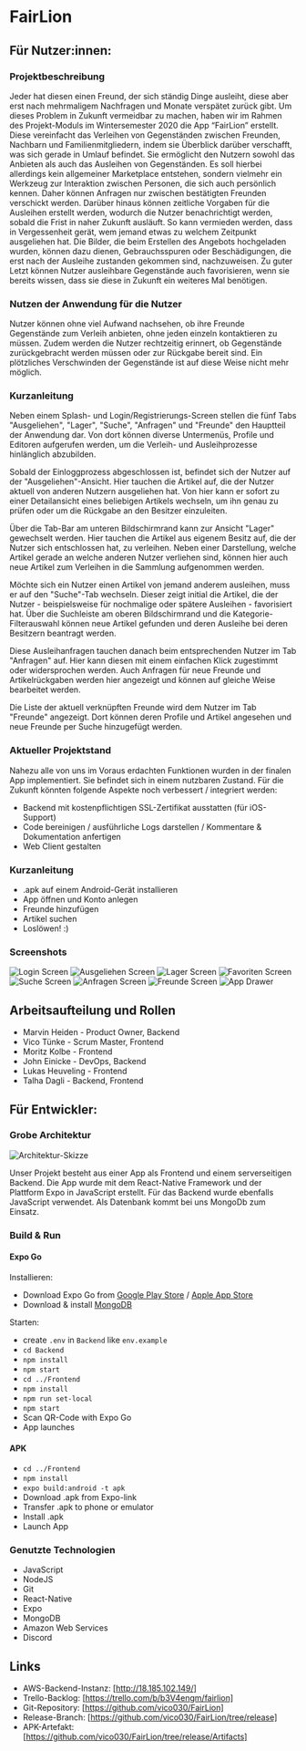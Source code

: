 # FairLion

## Für Nutzer:innen:

### Projektbeschreibung

Jeder hat diesen einen Freund, der sich ständig Dinge ausleiht, diese aber erst nach mehrmaligem Nachfragen und Monate verspätet zurück gibt. Um dieses Problem in Zukunft vermeidbar zu machen, haben wir im Rahmen des Projekt-Moduls im Wintersemester 2020 die App “FairLion” erstellt. Diese vereinfacht das Verleihen von Gegenständen zwischen Freunden, Nachbarn und Familienmitgliedern, indem sie Überblick darüber verschafft, was sich gerade in Umlauf befindet. Sie ermöglicht den Nutzern sowohl das Anbieten als auch das Ausleihen von Gegenständen. Es soll hierbei allerdings kein allgemeiner Marketplace entstehen, sondern vielmehr ein Werkzeug zur Interaktion zwischen Personen, die sich auch persönlich kennen. Daher können Anfragen nur zwischen bestätigten Freunden verschickt werden. Darüber hinaus können zeitliche Vorgaben für die Ausleihen erstellt werden, wodurch die Nutzer benachrichtigt werden, sobald die Frist in naher Zukunft ausläuft. So kann vermieden werden, dass in Vergessenheit gerät, wem jemand etwas zu welchem Zeitpunkt ausgeliehen hat. Die Bilder, die beim Erstellen des Angebots hochgeladen wurden, können dazu dienen, Gebrauchsspuren oder Beschädigungen, die erst nach der Ausleihe zustanden gekommen sind, nachzuweisen. Zu guter Letzt können Nutzer ausleihbare Gegenstände auch favorisieren, wenn sie bereits wissen, dass sie diese in Zukunft ein weiteres Mal benötigen.

### Nutzen der Anwendung für die Nutzer

Nutzer können ohne viel Aufwand nachsehen, ob ihre Freunde Gegenstände zum Verleih anbieten, ohne jeden einzeln kontaktieren zu müssen. Zudem werden die Nutzer rechtzeitig erinnert, ob Gegenstände zurückgebracht werden müssen oder zur Rückgabe bereit sind. Ein plötzliches Verschwinden der Gegenstände ist auf diese Weise nicht mehr möglich. 

### Kurzanleitung

Neben einem Splash- und Login/Registrierungs-Screen stellen die fünf Tabs "Ausgeliehen", "Lager", "Suche", "Anfragen" und "Freunde" den Hauptteil der Anwendung dar. Von dort können diverse Untermenüs, Profile und Editoren aufgerufen werden, um die Verleih- und Ausleihprozesse hinlänglich abzubilden.

Sobald der Einloggprozess abgeschlossen ist, befindet sich der Nutzer auf der "Ausgeliehen"-Ansicht. Hier tauchen die Artikel auf, die der Nutzer aktuell von anderen Nutzern ausgeliehen hat. Von hier kann er sofort zu einer Detailansicht eines beliebigen Artikels wechseln, um ihn genau zu prüfen oder um die Rückgabe an den Besitzer einzuleiten.

Über die Tab-Bar am unteren Bildschirmrand kann zur Ansicht "Lager" gewechselt werden. Hier tauchen die Artikel aus eigenem Besitz auf, die der Nutzer sich entschlossen hat, zu verleihen. Neben einer Darstellung, welche Artikel gerade an welche anderen Nutzer verliehen sind, können hier auch neue Artikel zum Verleihen in die Sammlung aufgenommen werden.

Möchte sich ein Nutzer einen Artikel von jemand anderem ausleihen, muss er auf den "Suche"-Tab wechseln. Dieser zeigt initial die Artikel, die der Nutzer - beispielsweise für nochmalige oder spätere Ausleihen - favorisiert hat. Über die Suchleiste am oberen Bildschirmrand und die Kategorie-Filterauswahl können neue Artikel gefunden und deren Ausleihe bei deren Besitzern beantragt werden.

Diese Ausleihanfragen tauchen danach beim entsprechenden Nutzer im Tab "Anfragen" auf. Hier kann diesen mit einem einfachen Klick zugestimmt oder widersprochen werden. Auch Anfragen für neue Freunde und Artikelrückgaben werden hier angezeigt und können auf gleiche Weise bearbeitet werden.
   
Die Liste der aktuell verknüpften Freunde wird dem Nutzer im Tab "Freunde" angezeigt. Dort können deren Profile und Artikel angesehen und neue Freunde per Suche hinzugefügt werden.

### Aktueller Projektstand

Nahezu alle von uns im Voraus erdachten Funktionen wurden in der finalen App implementiert. Sie befindet sich in einem nutzbaren Zustand. Für die Zukunft könnten folgende Aspekte noch verbessert / integriert werden:

* Backend mit kostenpflichtigen SSL-Zertifikat ausstatten (für iOS-Support)
* Code bereinigen / ausführliche Logs darstellen / Kommentare & Dokumentation anfertigen
* Web Client gestalten

### Kurzanleitung

* .apk auf einem Android-Gerät installieren
* App öffnen und Konto anlegen
* Freunde hinzufügen
* Artikel suchen
* Loslöwen! :)

### Screenshots

![Login Screen](/login.jpg)
![Ausgeliehen Screen](/ausgeliehen.jpg)
![Lager Screen](/lager.jpg)
![Favoriten Screen](/favoriten.jpg)
![Suche Screen](/suche.jpg)
![Anfragen Screen](/anfragen.jpg)
![Freunde Screen](/freunde.jpg)
![App Drawer](/drawer.jpg)

## Arbeitsaufteilung und Rollen

* Marvin Heiden - Product Owner, Backend
* Vico Tünke - Scrum Master, Frontend
* Moritz Kolbe - Frontend
* John Einicke - DevOps, Backend
* Lukas Heuveling - Frontend
* Talha Dagli - Backend, Frontend

## Für Entwickler:

### Grobe Architektur

![Architektur-Skizze](/architecture.png)

Unser Projekt besteht aus einer App als Frontend und einem serverseitigen Backend. Die App wurde mit dem React-Native Framework und der Plattform Expo in JavaScript erstellt. Für das Backend wurde ebenfalls JavaScript verwendet. Als Datenbank kommt bei uns MongoDb zum Einsatz.

### Build & Run

#### Expo Go

Installieren:
* Download Expo Go from [Google Play Store](https://play.google.com/store/apps/details?id=host.exp.exponent) / [Apple App Store](https://apps.apple.com/de/app/expo-go/id982107779)
* Download & install [MongoDB](https://www.mongodb.com/de)

Starten:
* create `.env` in `Backend` like `env.example`
* `cd Backend`
* `npm install`
* `npm start`
* `cd ../Frontend`
* `npm install`
* `npm run set-local`
* `npm start`
* Scan QR-Code with Expo Go
* App launches

#### APK

* `cd ../Frontend`
* `npm install`
* `expo build:android -t apk`
* Download .apk from Expo-link
* Transfer .apk to phone or emulator
* Install .apk
* Launch App

### Genutzte Technologien

* JavaScript
* NodeJS
* Git
* React-Native
* Expo
* MongoDB
* Amazon Web Services
* Discord

## Links

* AWS-Backend-Instanz: [http://18.185.102.149/] 
* Trello-Backlog: [https://trello.com/b/b3V4engm/fairlion]
* Git-Repository: [https://github.com/vico030/FairLion]
* Release-Branch: [https://github.com/vico030/FairLion/tree/release]
* APK-Artefakt: [https://github.com/vico030/FairLion/tree/release/Artifacts]
